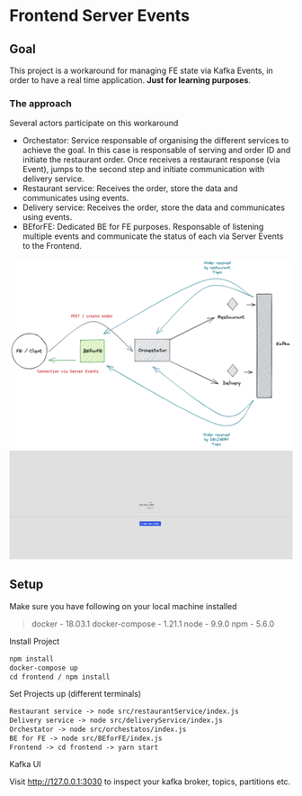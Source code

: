 # Frontend Server Events
## Goal
This project is a workaround for managing FE state via Kafka Events, in order to have a real time application. **Just for learning purposes**.

### The approach
Several actors participate on this workaround
* Orchestator: Service responsable of organising the different services to achieve the goal. In this case is responsable of serving and order ID and initiate the restaurant order. Once receives a restaurant response (via Event), jumps to the second step and initiate communication with delivery service.
* Restaurant service: Receives the order, store the data and communicates using events.
* Delivery service: Receives the order, store the data and communicates using events.
* BEforFE: Dedicated BE for FE purposes. Responsable of listening multiple events and communicate the status of each via Server Events to the Frontend.

![Frontend Server Events diagram](/assets/diagram.png)
![Alt Text](/assets/example.gif)


## Setup

Make sure you have following on your local machine installed
>   docker - 18.03.1
>   docker-compose - 1.21.1
>   node - 9.9.0
>   npm - 5.6.0

Install Project

    npm install
    docker-compose up
    cd frontend / npm install

Set Projects up (different terminals)

    Restaurant service -> node src/restaurantService/index.js
    Delivery service -> node src/deliveryService/index.js
    Orchestator -> node src/orchestatos/index.js
    BE for FE -> node src/BEforFE/index.js
    Frontend -> cd frontend -> yarn start

Kafka UI

   Visit http://127.0.0.1:3030 to inspect your kafka broker, topics, partitions etc.
